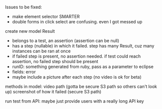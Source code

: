 Issues to be fixed:
- make element selector SMARTER
- double forms in click select are confusing. even I got messed up

create new model Result
- belongs to a test, an assertion (assertion can be null)
- has a step (nullable) in which it failed. step has many Result, 
    cuz many instances can be ran at once
- if failed step is present, no assertion needed.
    if test could reach assertion, no failed step should be present
- runID: something generated from ruby, pass as a parameter to eclipse
- fields:
    error
- maybe include a picture after each step 
    (no video is ok for beta)

methods in model:
    video path (gotta be secure S3 path so others can't look up)
    screenshot of how it failed (secure S3 path)


run test from API: maybe just provide users with a really long API key





